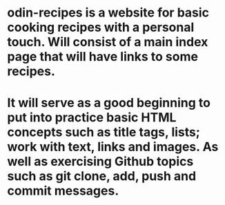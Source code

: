 # odin-recipes is a website for basic cooking recipes with a personal touch. Will consist of a main index page that will have links to some recipes.
# It will serve as a good beginning to put into practice basic HTML concepts such as title tags, lists; work with text, links and images. As well as exercising Github topics such as git clone, add, push and commit messages.